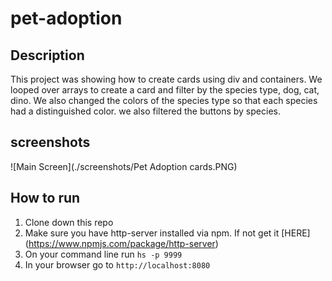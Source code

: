 # pet-adoption
## Description
 This project was showing how to create cards using div and containers. We looped over arrays to create a card and filter by the species type, dog, cat, dino.
 We also changed the colors of the species type so that each species had a distinguished color. we also filtered the buttons by species.
## screenshots
![Main Screen](./screenshots/Pet Adoption cards.PNG)
## How to run
1. Clone down this repo
1. Make sure you have http-server installed via npm. If not get it [HERE] (https://www.npmjs.com/package/http-server)
1. On your command line run `hs -p 9999`
1. In your browser go to `http://localhost:8080`